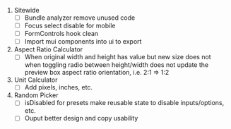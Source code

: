 1. Sitewide
    - [ ] Bundle analyzer remove unused code
    - [ ] Focus select disable for mobile
    - [ ] FormControls hook clean
    - [ ] Import mui components into ui to export
2. Aspect Ratio Calculator
    - [ ] When original width and height has value but new size does not when toggling radio between height/width does not update the preview box aspect ratio orientation, i.e. 2:1 => 1:2
3. Unit Calculator
    - [ ] Add pixels, inches, etc.
4. Random Picker
    - [ ] isDisabled for presets make reusable state to disable inputs/options, etc.
    - [ ] Ouput better design and copy usability
